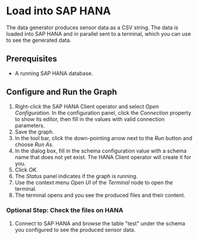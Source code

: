 <!-- loiod57498a3182d420fab888f0c78158c2f -->

# Load into SAP HANA

The data generator produces sensor data as a CSV string. The data is loaded into SAP HANA and in parallel sent to a terminal, which you can use to see the generated data.



<a name="loiod57498a3182d420fab888f0c78158c2f__section_ivl_mvb_v2b"/>

## Prerequisites

-   A running SAP HANA database.



<a name="loiod57498a3182d420fab888f0c78158c2f__section_ft5_prb_v2b"/>

## Configure and Run the Graph

1.  Right-click the SAP HANA Client operator and select *Open Configuration*. In the configuration panel, click the *Connection* property to show its editor, then fill in the values with valid connection parameters.
2.  Save the graph.
3.  In the tool bar, click the down-pointing arrow next to the *Run* button and choose *Run As*.
4.  In the dialog box, fill in the schema configuration value with a schema name that does not yet exist. The HANA Client operator will create it for you.
5.  Click *OK*.
6.  The *Status* panel indicates if the graph is running.
7.  Use the context menu *Open UI* of the *Terminal* node to open the terminal.
8.  The terminal opens and you see the produced files and their content.



### Optional Step: Check the files on HANA

1.  Connect to SAP HANA and browse the table "test" under the schema you configured to see the produced sensor data.

